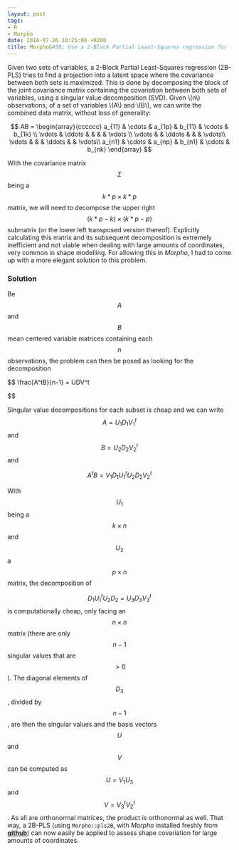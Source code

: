 ```yaml
---
layout: post
tags: 
- R 
- Morpho
date: 2016-07-26 10:25:00 +0200
title: Morpho&#58; Use a 2-Block Partial Least-Squares regression for large amount of coordinates
---
```


Given two sets of variables, a 2-Block Partial Least-Squares regression (2B-PLS) tries to find a projection into a latent space where the covariance between both sets is maximized. This is done by decomposing the block of the joint covariance matrix containing the covariation between both sets of variables, using a singular value decomposition (SVD). Given \\(n\\) observations, of a set of variables \\(A\\) and \\(B\\), we can write the combined data matrix, without loss of generality:

$$
AB = \begin{array}{cccccc}
a_{11} & \cdots & a_{1p} & b_{11} & \cdots & b_{1k} \\
\vdots & \ddots & & & & \vdots \\
\vdots &  & \ddots & & & \vdots\\
\vdots &  &  & \ddots  & & \vdots\\
a_{n1} & \cdots & a_{np} & b_{n1} & \cdots & b_{nk}
\end{array}
$$

With the covariance matrix $$\Sigma$$ being a $$k*p \times k*p$$ matrix, we will need to decompose the upper right $$(k*p - k) \times (k*p-p)$$ submatrix (or the lower left transposed version thereof). Explicitly calculating this matrix and its subsequent decomposition is extremely inefficient and not viable when dealing with large amounts of coordinates, very common in shape modelling. For allowing this in *Morpho*, I had to come up with a more elegant solution to this problem.

### Solution ####

Be $$A$$ and $$B$$ mean centered variable matrices containing each $$n$$ observations, the problem can then be posed as looking for the decomposition

$$
\frac{A^tB}{n-1} = UDV^t

$$ 

Singular value decompositions for each subset is cheap and we can write
$$A=U_1D_1V_1^t$$ and $$B=U_2D_2V_2^t$$  and 

$$A^tB = V_1D_1U_1^tU_2D_2V_2^t$$ 

With $$U_1$$ being a $$k \times n$$ and $$U_2$$ a $$p \times n$$ matrix, the decomposition of 

$$D_1U_1^tU_2D_2=U_3D_3V_3^t$$ is computationally cheap, only facing an $$ n \times n$$ matrix (there are only $$n-1$$ singular values that are $$> 0$$). The diagonal elements of $$D_3$$, divided by $$n-1$$, are then the singular values and the basis vectors $$U$$ and $$V$$ can be computed as $$ U = V_1U_3$$ and $$V = V_3^tV_2^t$$. As all are orthonormal matrices, the product is orthonormal as well.
That way, a 2B-PLS (using `Morpho::pls2B`, with *Morpho* installed freshly from **[github](https://github.com/zarquon42b/Morpho)**) can now easily be applied to assess shape covariation for large amounts of coordinates. 
